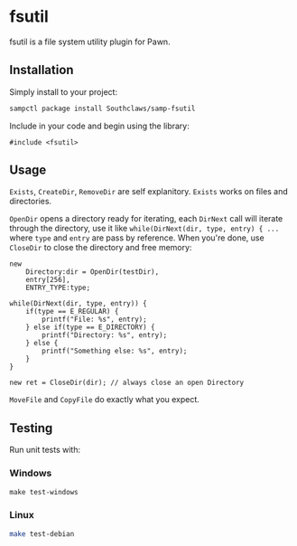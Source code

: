 # fsutil

fsutil is a file system utility plugin for Pawn.

## Installation

Simply install to your project:

```bash
sampctl package install Southclaws/samp-fsutil
```

Include in your code and begin using the library:

```pawn
#include <fsutil>
```

## Usage

`Exists`, `CreateDir`, `RemoveDir` are self explanitory. `Exists` works on files
and directories.

`OpenDir` opens a directory ready for iterating, each `DirNext` call will
iterate through the directory, use it like
`while(DirNext(dir, type, entry) { ...` where `type` and `entry` are pass by
reference. When you're done, use `CloseDir` to close the directory and free
memory:

```pawn
new
    Directory:dir = OpenDir(testDir),
    entry[256],
    ENTRY_TYPE:type;

while(DirNext(dir, type, entry)) {
    if(type == E_REGULAR) {
        printf("File: %s", entry);
    } else if(type == E_DIRECTORY) {
        printf("Directory: %s", entry);
    } else {
        printf("Something else: %s", entry);
    }
}

new ret = CloseDir(dir); // always close an open Directory
```

`MoveFile` and `CopyFile` do exactly what you expect.

## Testing

Run unit tests with:

### Windows

```powershell
make test-windows
```

### Linux

```bash
make test-debian
```
